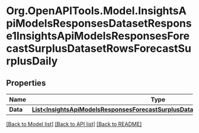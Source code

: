 # Org.OpenAPITools.Model.InsightsApiModelsResponsesDatasetResponse1InsightsApiModelsResponsesForecastSurplusDatasetRowsForecastSurplusDaily

## Properties

Name | Type | Description | Notes
------------ | ------------- | ------------- | -------------
**Data** | [**List&lt;InsightsApiModelsResponsesForecastSurplusDatasetRowsForecastSurplusDaily&gt;**](InsightsApiModelsResponsesForecastSurplusDatasetRowsForecastSurplusDaily.md) |  | [optional] 

[[Back to Model list]](../README.md#documentation-for-models) [[Back to API list]](../README.md#documentation-for-api-endpoints) [[Back to README]](../README.md)

